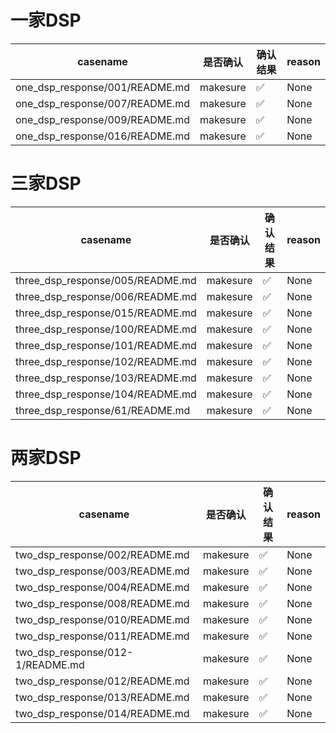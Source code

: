 # 一家DSP

|casename         |   是否确认       |   确认结果       |reason        |
|-----------------|------------------|------------------|--------------|
|one_dsp_response/001/README.md|makesure|:white_check_mark:|None|
|one_dsp_response/007/README.md|makesure|:white_check_mark:|None|
|one_dsp_response/009/README.md|makesure|:white_check_mark:|None|
|one_dsp_response/016/README.md|makesure|:white_check_mark:|None|

# 三家DSP

|casename         |   是否确认       |   确认结果       |reason        |
|-----------------|------------------|------------------|--------------|
|three_dsp_response/005/README.md|makesure|:white_check_mark:|None|
|three_dsp_response/006/README.md|makesure|:white_check_mark:|None|
|three_dsp_response/015/README.md|makesure|:white_check_mark:|None|
|three_dsp_response/100/README.md|makesure|:white_check_mark:|None|
|three_dsp_response/101/README.md|makesure|:white_check_mark:|None|
|three_dsp_response/102/README.md|makesure|:white_check_mark:|None|
|three_dsp_response/103/README.md|makesure|:white_check_mark:|None|
|three_dsp_response/104/README.md|makesure|:white_check_mark:|None|
|three_dsp_response/61/README.md |makesure|:white_check_mark:|None|

# 两家DSP

|casename         |   是否确认       |   确认结果       |reason        |
|-----------------|------------------|------------------|--------------|
|two_dsp_response/002/README.md|makesure|:white_check_mark:|None|
|two_dsp_response/003/README.md|makesure|:white_check_mark:|None|
|two_dsp_response/004/README.md|makesure|:white_check_mark:|None|
|two_dsp_response/008/README.md|makesure|:white_check_mark:|None|
|two_dsp_response/010/README.md|makesure|:white_check_mark:|None|
|two_dsp_response/011/README.md|makesure|:white_check_mark:|None|
|two_dsp_response/012-1/README.md|makesure|:white_check_mark:|None|
|two_dsp_response/012/README.md|makesure|:white_check_mark:|None|
|two_dsp_response/013/README.md|makesure|:white_check_mark:|None|
|two_dsp_response/014/README.md|makesure|:white_check_mark:|None|
